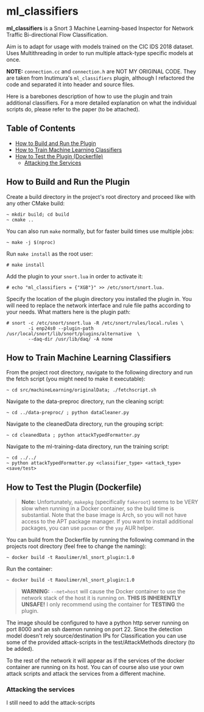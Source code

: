 # ml_classifiers

**ml_classifiers** is a Snort 3 Machine Learning-based Inspector for Network Traffic Bi-directional Flow Classification.

Aim is to adapt for usage with models trained on the CIC IDS 2018 dataset.
Uses Multithreading in order to run multiple attack-type specific models at once.

**NOTE:** `connection.cc` and `connection.h` are NOT MY ORIGINAL CODE. They are taken from Inutimura's `ml_classifiers` plugin, although I refactored the code and separated it into header and source files.

Here is a barebones description of how to use the plugin and train additional classifiers. For a more detailed explanation on what the individual scripts do, please refer to the paper (to be attached).

## Table of Contents

- [How to Build and Run the Plugin](#how-to-build-and-run-the-plugin)
- [How to Train Machine Learning Classifiers](#how-to-train-machine-learning-classifiers)
- [How to Test the Plugin (Dockerfile)](#how-to-test-the-plugin-dockerfile)
    - [Attacking the Services](#attacking-the-services)


## How to Build and Run the Plugin

Create a build directory in the project's root directory and proceed like with any other CMake build:
```console
~ mkdir build; cd build
~ cmake ..
```
You can also run `make` normally, but for faster build times use multiple jobs:
```console
~ make -j $(nproc)
```
Run `make install` as the root user:
```console
# make install
```
Add the plugin to your `snort.lua` in order to activate it:
```console
# echo "ml_classifiers = {"XGB"}" >> /etc/snort/snort.lua.
```
Specify the location of the plugin directory you installed the plugin in. You will need to replace the network interface and rule file paths according to your needs. What matters here is the plugin path:
```console
# snort -c /etc/snort/snort.lua -R /etc/snort/rules/local.rules \
        -i enp24s0 --plugin-path /usr/local/snort/lib/snort/plugins/alternative  \
        --daq-dir /usr/lib/daq/ -A none
```

## How to Train Machine Learning Classifiers

From the project root directory, navigate to the following directory and run the fetch script (you might need to make it executable):
```console
~ cd src/machineLearning/originalData; ./fetchscript.sh
```
Navigate to the data-preproc directory, run the cleaning script:
```console
~ cd ../data-preproc/ ; python dataCleaner.py
```
Navigate to the cleanedData directory, run the grouping script:
```console
~ cd cleanedData ; python attackTypedFormatter.py
```
Navigate to the ml-training-data directory, run the training script:
```console
~ cd ../../ 
~ python attackTypedFormatter.py <classifier_type> <attack_type> <save/test>
```

## How to Test the Plugin (Dockerfile)

> **Note:** Unfortunately, `makepkg` (specifically `fakeroot`) seems to be VERY slow when running in a Docker container, so the build time is substantial. Note that the base image is Arch, so you will not have access to the APT package manager.
> If you want to install additional packages, you can use `pacman` or the `yay` AUR helper.

You can build from the Dockerfile by running the following command in the projects root directory (feel free to change the naming):
```console
~ docker build -t Raoulimer/ml_snort_plugin:1.0
```
Run the container:
```console
~ docker build -t Raoulimer/ml_snort_plugin:1.0

```
> **WARNING:** `--net=host` will cause the Docker container to use the network stack of the host it is running on. **THIS IS INHERENTLY UNSAFE!** I only recommend using the container for **TESTING** the plugin.
>

The image should be configured to have a python http server running on port 8000 and an ssh daemon running on port 22.
Since the detection model doesn't rely source/destination IPs for Classification you can use some of the provided attack-scripts in 
the test/AttackMethods directory (to be added).

To the rest of the network it will appear as if the services of the docker container are running on its host. You can of course also use your own attack scripts and attack the services from a different machine.



### Attacking the services
I still need to add the attack-scripts

